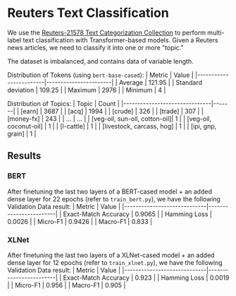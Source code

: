 # Reuters Text Classification

We use the [Reuters-21578 Text Categorization Collection](https://kdd.ics.uci.edu/databases/reuters21578/reuters21578.html) to perform multi-label text classification with Transformer-based models. Given a Reuters news articles, we need to classify it into one or more "topic."

The dataset is imbalanced, and contains data of variable length.

Distribution of Tokens (using `bert-base-cased`):
| Metric                 | Value                 |
|------------------------|-----------------------|
| Average | 121.95                |
| Standard deviation      | 109.25                |
| Maximum                | 2976                  |
| Minimum                | 4                     |

Distribution of Topics:
| Topic                         | Count |
|-------------------------------|-------|
| [earn]                        | 3687  |
| [acq]                         | 1994  |
| [crude]                       | 326   |
| [trade]                       | 307   |
| [money-fx]                    | 243   |
| ... | ... |
| [veg-oil, sun-oil, cotton-oil]| 1     |
| [veg-oil, coconut-oil]        | 1     |
| [l-cattle]                    | 1     |
| [livestock, carcass, hog]     | 1     |
| [ipi, gnp, grain]             | 1     |

## Results
### BERT
After finetuning the last two layers of a BERT-cased model + an added dense layer for 22 epochs (refer to `train_bert.py`), we have the following Validation Data result:
| Metric                      | Value                  |
|-----------------------------|------------------------|
| Exact-Match Accuracy   | 0.9065     |
| Hamming Loss     | 0.0026  |
| Micro-F1 | 0.9426     |
| Macro-F1 | 0.833     |

### XLNet
After finetuning the last two layers of a XLNet-cased model + an added dense layer for 12 epochs (refer to `train_xlnet.py`), we have the following Validation Data result:
| Metric                      | Value                  |
|-----------------------------|------------------------|
| Exact-Match Accuracy   | 0.923     |
| Hamming Loss     | 0.0019  |
| Micro-F1 | 0.956     |
| Macro-F1 | 0.905     |
